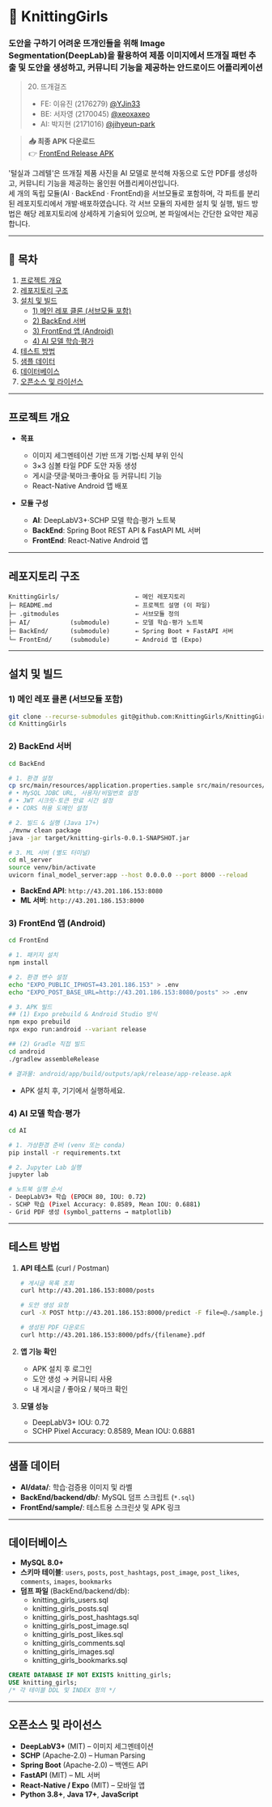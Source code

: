 # 🧶 KnittingGirls
### 도안을 구하기 어려운 뜨개인들을 위해 Image Segmentation(DeepLab)을 활용하여 제품 이미지에서 뜨개질 패턴 추출 및 도안을 생성하고, 커뮤니티 기능을 제공하는 안드로이드 어플리케이션
> 20. 뜨개걸즈  
> - FE: 이유진 (2176279) [@YJin33](https://github.com/YJin33)  
> - BE: 서자영 (2170045) [@xeoxaxeo](https://github.com/xeoxaxeo)  
> - AI: 박지현 (2171016) [@jihyeun-park](https://github.com/jihyeun-park)  

> **📥 최종 APK 다운로드**  
> 👉 [FrontEnd Release APK](https://drive.google.com/drive/folders/1HJ693vNUebx3s9e7kfsIXctsZxBzqi4e?hl=ko)  

'털실과 그레텔'은 뜨개질 제품 사진을 AI 모델로 분석해 자동으로 도안 PDF를 생성하고, 커뮤니티 기능을 제공하는 올인원 어플리케이션입니다.  
세 개의 독립 모듈(AI · BackEnd · FrontEnd)을 서브모듈로 포함하며, 각 파트를 분리된 레포지토리에서 개발·배포하였습니다.
각 서브 모듈의 자세한 설치 및 실행, 빌드 방법은 해당 레포지토리에 상세하게 기술되어 있으며, 본 파일에서는 간단한 요약만 제공합니다.

---

## 📑 목차

1. [프로젝트 개요](#프로젝트-개요)  
2. [레포지토리 구조](#레포지토리-구조)  
3. [설치 및 빌드](#설치-및-빌드)  
   - [1) 메인 레포 클론 (서브모듈 포함)](#1-메인-레포-클론-서브모듈-포함)  
   - [2) BackEnd 서버](#2-backend-서버)  
   - [3) FrontEnd 앱 (Android)](#3-frontend-앱-android)  
   - [4) AI 모델 학습·평가](#4-ai-모델-학습평가)  
4. [테스트 방법](#테스트-방법)  
5. [샘플 데이터](#샘플-데이터)  
6. [데이터베이스](#데이터베이스)  
7. [오픈소스 및 라이선스](#오픈소스-및-라이선스)  

---

## 프로젝트 개요

- **목표**  
  - 이미지 세그멘테이션 기반 뜨개 기법·신체 부위 인식  
  - 3×3 심볼 타일 PDF 도안 자동 생성  
  - 게시글·댓글·북마크·좋아요 등 커뮤니티 기능  
  - React-Native Android 앱 배포  

- **모듈 구성**  
  - **AI**: DeepLabV3+·SCHP 모델 학습·평가 노트북  
  - **BackEnd**: Spring Boot REST API & FastAPI ML 서버  
  - **FrontEnd**: React-Native Android 앱  

---

## 레포지토리 구조

```
KnittingGirls/                     ← 메인 레포지토리
├─ README.md                       ← 프로젝트 설명 (이 파일)
├─ .gitmodules                     ← 서브모듈 정의
├─ AI/           (submodule)       ← 모델 학습·평가 노트북
├─ BackEnd/      (submodule)       ← Spring Boot + FastAPI 서버
└─ FrontEnd/     (submodule)       ← Android 앱 (Expo)
```

---

## 설치 및 빌드

### 1) 메인 레포 클론 (서브모듈 포함)
```bash
git clone --recurse-submodules git@github.com:KnittingGirls/KnittingGirls.git
cd KnittingGirls
```

### 2) BackEnd 서버
```bash
cd BackEnd

# 1. 환경 설정
cp src/main/resources/application.properties.sample src/main/resources/application.properties
# • MySQL JDBC URL, 사용자/비밀번호 설정
# • JWT 시크릿·토큰 만료 시간 설정
# • CORS 허용 도메인 설정

# 2. 빌드 & 실행 (Java 17+)
./mvnw clean package
java -jar target/knitting-girls-0.0.1-SNAPSHOT.jar

# 3. ML 서버 (별도 터미널)
cd ml_server
source venv/bin/activate
uvicorn final_model_server:app --host 0.0.0.0 --port 8000 --reload
```
- **BackEnd API**: `http://43.201.186.153:8080`  
- **ML 서버**: `http://43.201.186.153:8000`  

### 3) FrontEnd 앱 (Android)
```bash
cd FrontEnd

# 1. 패키지 설치
npm install

# 2. 환경 변수 설정
echo "EXPO_PUBLIC_IPHOST=43.201.186.153" > .env
echo "EXPO_POST_BASE_URL=http://43.201.186.153:8080/posts" >> .env

# 3. APK 빌드
## (1) Expo prebuild & Android Studio 방식
npm expo prebuild
npx expo run:android --variant release

## (2) Gradle 직접 빌드
cd android
./gradlew assembleRelease

# 결과물: android/app/build/outputs/apk/release/app-release.apk
```
- APK 설치 후, 기기에서 실행하세요.

### 4) AI 모델 학습·평가
```bash
cd AI

# 1. 가상환경 준비 (venv 또는 conda)
pip install -r requirements.txt

# 2. Jupyter Lab 실행
jupyter lab

# 노트북 실행 순서
- DeepLabV3+ 학습 (EPOCH 80, IOU: 0.72)
- SCHP 학습 (Pixel Accuracy: 0.8589, Mean IOU: 0.6881)
- Grid PDF 생성 (symbol_patterns → matplotlib)
```

---

## 테스트 방법

1. **API 테스트** (curl / Postman)
   ```bash
   # 게시글 목록 조회
   curl http://43.201.186.153:8080/posts

   # 도안 생성 요청
   curl -X POST http://43.201.186.153:8000/predict -F file=@./sample.jpg

   # 생성된 PDF 다운로드
   curl http://43.201.186.153:8000/pdfs/{filename}.pdf
   ```

2. **앱 기능 확인**
   - APK 설치 후 로그인
   - 도안 생성 → 커뮤니티 사용
   - 내 게시글 / 좋아요 / 북마크 확인

3. **모델 성능**
   - DeepLabV3+ IOU: 0.72  
   - SCHP Pixel Accuracy: 0.8589, Mean IOU: 0.6881  

---

## 샘플 데이터

- **AI/data/**: 학습·검증용 이미지 및 라벨
- **BackEnd/backend/db/**: MySQL 덤프 스크립트 (`*.sql`)
- **FrontEnd/sample/**: 테스트용 스크린샷 및 APK 링크

---

## 데이터베이스

- **MySQL 8.0+**
- **스키마 테이블**:
  `users`, `posts`, `post_hashtags`, `post_image`, `post_likes`, `comments`, `images`, `bookmarks`
- **덤프 파일** (BackEnd/backend/db):
  - knitting_girls_users.sql  
  - knitting_girls_posts.sql  
  - knitting_girls_post_hashtags.sql  
  - knitting_girls_post_image.sql  
  - knitting_girls_post_likes.sql  
  - knitting_girls_comments.sql  
  - knitting_girls_images.sql  
  - knitting_girls_bookmarks.sql

```sql
CREATE DATABASE IF NOT EXISTS knitting_girls;
USE knitting_girls;
/* 각 테이블 DDL 및 INDEX 정의 */
```

---

## 오픈소스 및 라이선스

- **DeepLabV3+** (MIT) – 이미지 세그멘테이션
- **SCHP** (Apache-2.0) – Human Parsing
- **Spring Boot** (Apache-2.0) – 백엔드 API
- **FastAPI** (MIT) – ML 서버
- **React-Native / Expo** (MIT) – 모바일 앱
- **Python 3.8+**, **Java 17+**, **JavaScript**
